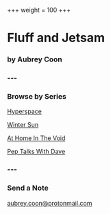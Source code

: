 +++
weight = 100
+++

# Fluff and Jetsam

### by Aubrey Coon

### ---

### Browse by Series

[Hyperspace](/home)

[Winter Sun](/winter_sun)

[At Home In The Void](/at_home_in_the_void) 

[Pep Talks With Dave](/pep_talks_with_dave)

### ---
 
### Send a Note

aubrey.coon@protonmail.com
